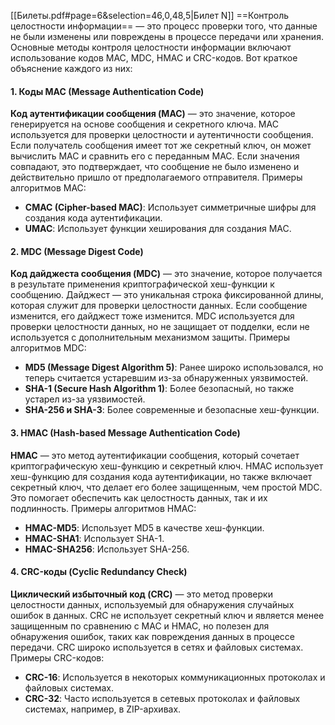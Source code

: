 [[Билеты.pdf#page=6&selection=46,0,48,5|Билет N]]
==Контроль целостности информации== — это процесс проверки того, что данные не были изменены или повреждены в процессе передачи или хранения. Основные методы контроля целостности информации включают использование кодов MAC, MDC, HMAC и CRC-кодов. Вот краткое объяснение каждого из них:
#### 1. Коды MAC (Message Authentication Code)
**Код аутентификации сообщения (MAC)** — это значение, которое генерируется на основе сообщения и секретного ключа. MAC используется для проверки целостности и аутентичности сообщения. Если получатель сообщения имеет тот же секретный ключ, он может вычислить MAC и сравнить его с переданным MAC. Если значения совпадают, это подтверждает, что сообщение не было изменено и действительно пришло от предполагаемого отправителя.
Примеры алгоритмов MAC:
- **CMAC (Cipher-based MAC)**: Использует симметричные шифры для создания кода аутентификации.
- **UMAC**: Использует функции хеширования для создания MAC.
#### 2. MDC (Message Digest Code)
**Код дайджеста сообщения (MDC)** — это значение, которое получается в результате применения криптографической хеш-функции к сообщению. Дайджест — это уникальная строка фиксированной длины, которая служит для проверки целостности данных. Если сообщение изменится, его дайджест тоже изменится. MDC используется для проверки целостности данных, но не защищает от подделки, если не используется с дополнительным механизмом защиты.
Примеры алгоритмов MDC:
- **MD5 (Message Digest Algorithm 5)**: Ранее широко использовался, но теперь считается устаревшим из-за обнаруженных уязвимостей.
- **SHA-1 (Secure Hash Algorithm 1)**: Более безопасный, но также устарел из-за уязвимостей.
- **SHA-256 и SHA-3**: Более современные и безопасные хеш-функции.
#### 3. HMAC (Hash-based Message Authentication Code)
**HMAC** — это метод аутентификации сообщения, который сочетает криптографическую хеш-функцию и секретный ключ. HMAC использует хеш-функцию для создания кода аутентификации, но также включает секретный ключ, что делает его более защищенным, чем простой MDC. Это помогает обеспечить как целостность данных, так и их подлинность.
Примеры алгоритмов HMAC:
- **HMAC-MD5**: Использует MD5 в качестве хеш-функции.
- **HMAC-SHA1**: Использует SHA-1.
- **HMAC-SHA256**: Использует SHA-256.
#### 4. CRC-коды (Cyclic Redundancy Check)
**Циклический избыточный код (CRC)** — это метод проверки целостности данных, используемый для обнаружения случайных ошибок в данных. CRC не использует секретный ключ и является менее защищенным по сравнению с MAC и HMAC, но полезен для обнаружения ошибок, таких как повреждения данных в процессе передачи. CRC широко используется в сетях и файловых системах.
Примеры CRC-кодов:
- **CRC-16**: Используется в некоторых коммуникационных протоколах и файловых системах.
- **CRC-32**: Часто используется в сетевых протоколах и файловых системах, например, в ZIP-архивах.